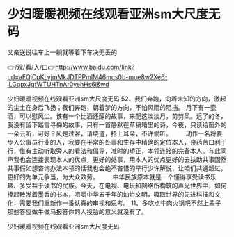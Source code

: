 # 少妇暖暖视频在线观看亚洲sm大尺度无码
父亲送说往车上一躺就等着下车决无丢的

👉/观/看/入/口👉http://www.baidu.com/link?url=aFQjCpKLyjmMkJDTPPmIM46mcs0b-moe8w2Xe6-iLGqpxJgfWTUHTnAr0yehHs6i&wd

少妇暖暖视频在线观看亚洲sm大尺度无码		52、我们奔跑，向着未知的方向，激起的尘土在身后飞扬；我们奔跑，朝着梦的方向，不怕风雨的阻挡。
月下有一壶酒，可以慰风尘。该有一个比酒还醇的故事，来配这淡淡月，剪剪风。远了的冬，我没有留下踏雪寻梅的故事，只有一首静默在草稿箱里的诗，今夜，只读给窗外的一朵云听，可好？风是过客，请绕道，捂上耳朵，不许偷听。
　　动作一名将要步入公事员行业的人，我要在平常的处事和生存中精确的定位本人，良药苦口利于行，惟有主动听取旁人的看法和倡导，准时的矫正，本领连接的完备本人。与此同声我也会连接表现本人的优点，更好的处事，用本人的优点更好的去扶助共事固然共事假如想咨询办法本领的话我也会绝不吝惜的举行少许解说，让咱们共通超过，更好的为单元争当，为大众效劳。
　　中华民族原本就是一个懂得享受读书乐趣、多受益于读书的民族。今天，在电视、电玩和网络所构筑的声光世界中，如何捧起散发着墨香的书本，咀嚼中华五千年的灿烂文明，吸取世界的先进科技和文化，需要我们重新作一番认真的审视和思考。
	11、多吃点牛肉火锅吧不然上辈子那些答应做牛做马报答你的人投胎的意义就没有了。

少妇暖暖视频在线观看亚洲sm大尺度无码
